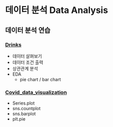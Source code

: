 # 데이터 분석 Data Analysis

## 데이터 분석 연습

### [Drinks](https://github.com/Chanmi-K/Python/blob/main/DA/DA_Drinks.ipynb)
* 데이터 살펴보기
* 데이터 조건 출력
* 상관관계 분석
* EDA
	* pie chart / bar chart

### [Covid_data_visualization](https://github.com/Chanmi-K/Python/blob/main/DA/DA_Covid_data_visualization.ipynb)
* Series.plot
* sns.countplot
* sns.barplot
* plt.pie
